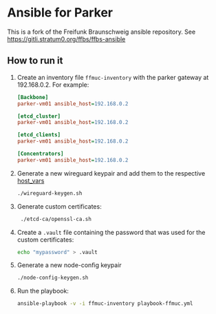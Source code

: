 # Ansible for Parker

This is a fork of the Freifunk Braunschweig ansible repository.
See <https://gitli.stratum0.org/ffbs/ffbs-ansible>

## How to run it

1. Create an inventory file `ffmuc-inventory` with the parker gateway at 192.168.0.2. For example:

   ```ini
   [Backbone]
   parker-vm01 ansible_host=192.168.0.2

   [etcd_cluster]
   parker-vm01 ansible_host=192.168.0.2

   [etcd_clients]
   parker-vm01 ansible_host=192.168.0.2

   [Concentrators]
   parker-vm01 ansible_host=192.168.0.2
   ```

1. Generate a new wireguard keypair and add them to the respective [host_vars](host_vars/)

   ```sh
   ./wireguard-keygen.sh
   ```

1. Generate custom certificates:

   ```sh
    ./etcd-ca/openssl-ca.sh
   ```

1. Create a `.vault` file containing the password that was used for the custom certificates:

   ```sh
   echo "mypassword" > .vault
   ```

1. Generate a new node-config keypair

   ```sh
   ./node-config-keygen.sh
   ```

1. Run the playbook:

   ```sh
   ansible-playbook -v -i ffmuc-inventory playbook-ffmuc.yml
   ```
